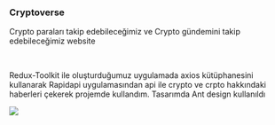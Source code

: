 
<h3>Cryptoverse</h3>

<p>Crypto paraları takip edebileceğimiz ve Crypto gündemini takip edebileceğimiz website</p><br/>

<p> Redux-Toolkit ile oluşturduğumuz uygulamada axios kütüphanesini kullanarak Rapidapi uygulamasından api ile crypto ve crpto hakkındaki haberleri çekerek projemde kullandım. Tasarımda Ant design kullanıldı  </p>




![](./src/images/cyptoverseg.gif)